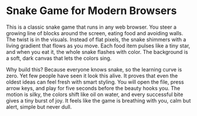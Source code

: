 # Snake Game for Modern Browsers

This is a classic snake game that runs in any web browser. You steer a growing line of blocks around the screen, eating food and avoiding walls. The twist is in the visuals. Instead of flat pixels, the snake shimmers with a living gradient that flows as you move. Each food item pulses like a tiny star, and when you eat it, the whole snake flashes with color. The background is a soft, dark canvas that lets the colors sing.

Why build this? Because everyone knows snake, so the learning curve is zero. Yet few people have seen it look this alive. It proves that even the oldest ideas can feel fresh with smart styling. You will open the file, press arrow keys, and play for five seconds before the beauty hooks you. The motion is silky, the colors shift like oil on water, and every successful bite gives a tiny burst of joy. It feels like the game is breathing with you, calm but alert, simple but never dull.